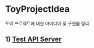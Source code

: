 # ToyProjectIdea
토이 프로젝트에 대한 아이디어 및 구현물 정리

## 1) [Test API Server](https://github.com/Mineru98/ToyProjectIdea/tree/master/TestAPIServer)

